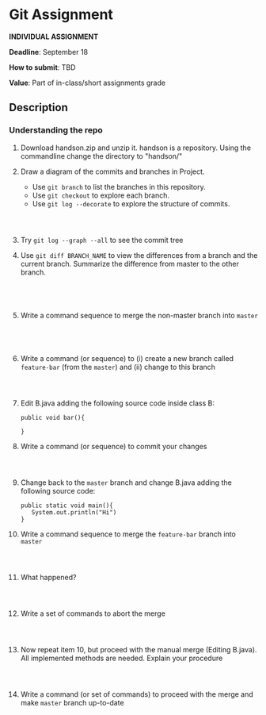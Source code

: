 # Git Assignment

**INDIVIDUAL ASSIGNMENT**

**Deadline**: September 18

**How to submit**: TBD

**Value**: Part of in-class/short assignments grade

## Description

### Understanding the repo
1. Download handson.zip and unzip it. handson is a repository. Using the commandline change the directory to "handson/"

2. Draw a diagram of the commits and branches in Project.

    - Use `git branch` to list the branches in this repository.
    - Use `git checkout` to explore each branch.
    - Use `git log --decorate` to explore the structure of commits.

    ```



    ```

3. Try `git log --graph --all` to see the commit tree

4. Use `git diff BRANCH_NAME` to view the differences from a branch and the current branch.
   Summarize the difference from master to the other branch.

    ```




    ```

5. Write a command sequence to merge the non-master branch into `master`

    ```




    ```

6. Write a command (or sequence) to (i) create a new branch called `feature-bar` (from the `master`) and (ii) change to this branch

    ```
    
    
    
    ```
    
7. Edit B.java adding the following source code inside class B:
   ```
   public void bar(){
   
   } 
   ```

8. Write a command (or sequence) to commit your changes
   ```



   ```

9. Change back to the `master` branch and change B.java adding the following source code:
   ```
   public static void main(){
      System.out.println("Hi")
   } 
   ```

10. Write a command sequence to merge the `feature-bar` branch into `master`
   ```



   ```
11. What happened?
   ```



   ```
12. Write a set of commands to abort the merge
   ```



   ```
13. Now repeat item 10, but proceed with the manual merge (Editing B.java). All implemented methods are needed. Explain your procedure
   ```



   ```

14. Write a command (or set of commands) to proceed with the merge and make `master` branch up-to-date
   ```



   ```



